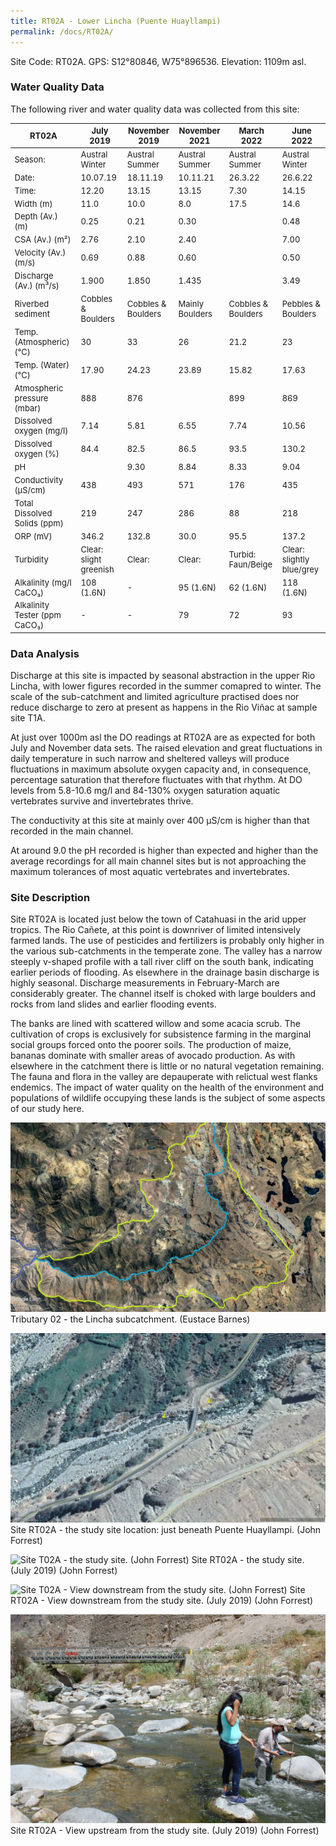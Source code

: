 ```yaml
---
title: RT02A - Lower Lincha (Puente Huayllampi)
permalink: /docs/RT02A/
---
```

<style scoped>
table {
  font-size: 13px;
}
</style>
Site Code: RT02A.  GPS: S12°80846, W75°896536. Elevation:
1109m asl.


### Water Quality Data

The following river and water quality data was collected from this site:

|     RT02A                             |     July 2019                 |     November 2019         |     November 2021      |     March 2022            |     June 2022                    |
|--------------------------------------|-------------------------------|---------------------------|------------------------|---------------------------|----------------------------------|
|     Season:                          |     Austral Winter            |     Austral Summer        |     Austral Summer     |     Austral Summer        |     Austral Winter               |
|     Date:                            |     10.07.19                  |     18.11.19              |     10.11.21           |     26.3.22               |     26.6.22                      |
|     Time:                            |     12.20                     |     13.15                 |     13.15              |     7.30                  |     14.15                        |
|     Width (m)                        |     11.0                      |     10.0                  |     8.0                |     17.5                  |     14.6                         |
|     Depth (Av.) (m)                  |     0.25                      |     0.21                  |     0.30               |                           |     0.48                         |
|     CSA (Av.) (m²)                   |     2.76                      |     2.10                  |     2.40               |                           |     7.00                         |
|     Velocity (Av.) (m/s)             |     0.69                      |     0.88                  |     0.60               |                           |     0.50                         |
|     Discharge (Av.) (m³/s)           |     1.900                     |     1.850                 |     1.435              |                           |     3.49                         |
|     Riverbed sediment                |     Cobbles & Boulders        |     Cobbles & Boulders    |     Mainly Boulders    |     Cobbles & Boulders    |     Pebbles & Boulders           |
|     Temp. (Atmospheric) (°C)         |     30                        |     33                    |     26                 |     21.2                  |     23                           |
|     Temp. (Water) (°C)               |     17.90                     |     24.23                 |     23.89              |     15.82                 |     17.63                        |
|     Atmospheric pressure (mbar)      |     888                       |     876                   |                        |     899                   |     869                          |
|     Dissolved oxygen (mg/l)          |     7.14                      |     5.81                  |     6.55               |     7.74                  |     10.56                        |
|     Dissolved oxygen (%)             |     84.4                      |     82.5                  |     86.5               |     93.5                  |     130.2                        |
|     pH                               |                               |     9.30                  |     8.84               |     8.33                  |     9.04                         |
|     Conductivity (µS/cm)             |     438                       |     493                   |     571                |     176                   |     435                          |
|     Total Dissolved Solids (ppm)     |     219                       |     247                   |     286                |     88                    |     218                          |
|     ORP (mV)                         |     346.2                     |     132.8                 |     30.0               |     95.5                  |     137.2                        |
|     Turbidity                        |     Clear: slight greenish    |     Clear:                |     Clear:             |     Turbid: Faun/Beige    |     Clear: slightly blue/grey    |
|     Alkalinity (mg/l CaCO₃)          |     108 (1.6N)                |     -                     |     95 (1.6N)          |     62 (1.6N)             |     118 (1.6N)                   |
|     Alkalinity Tester (ppm CaCO₃)    |     -                         |     -                     |     79                 |     72                    |     93                           |


### Data Analysis
Discharge at this site is impacted by seasonal abstraction in the upper Rio Lincha, with lower figures recorded in the summer comapred to winter. The scale of the sub-catchment and limited agriculture practised does nor reduce discharge to zero at present as happens in the Rio Viñac at sample site T1A. 

At just over 1000m asl the DO readings at RT02A are as expected for both July and November data sets. The raised elevation and great fluctuations in daily temperature in such narrow and sheltered valleys will produce fluctuations in maximum absolute oxygen capacity and, in consequence, percentage saturation that therefore fluctuates with that rhythm. At DO levels from 5.8-10.6 mg/l and 84-130% oxygen saturation aquatic vertebrates survive and invertebrates thrive. 

The conductivity at this site at mainly over 400 µS/cm is higher than that recorded in the main channel. 

At around 9.0 the pH recorded is higher than expected and higher than the average recordings for all main channel sites but is not approaching the maximum tolerances of most aquatic vertebrates and invertebrates. 


### Site Description
Site RT02A is located just below the town of Catahuasi in the arid upper tropics. The Rio Cañete, at this point is downriver of limited intensively farmed lands. The use of pesticides and fertilizers is probably only higher in the various sub-catchments in the temperate zone. The valley has a narrow steeply v-shaped profile with a tall river cliff on the south bank, indicating earlier periods of flooding. As elsewhere in the drainage basin discharge is highly seasonal. Discharge measurements in February-March are considerably greater. The channel itself is choked with large boulders and rocks from land slides and earlier flooding events. 

The banks are lined with scattered willow and some acacia scrub. The cultivation of crops is exclusively for subsistence farming in the marginal social groups forced onto the poorer soils. The production of maize, bananas dominate with smaller areas of avocado production. As with elsewhere in the catchment there is little or no natural vegetation remaining. The fauna and flora in the valley are depauperate with relictual west flanks endemics. The impact of water quality on the health of the environment and populations of wildlife occupying these lands is the subject of some aspects of our study here. 


![Tributary T02 - the Lincha subcatchment. (Eustace Barnes)](/assets/SiteDescriptions/T2/T2Linchasubcatchment.jpg)
Tributary 02 - the Lincha subcatchment. (Eustace Barnes)


![Site T02A - the study site location. (John Forrest)](/assets/SiteDescriptions/T2/RT02ALowerLinchavalley.jpg)
Site RT02A - the study site location: just beneath Puente Huayllampi. (John Forrest)


![Site T02A - the study site. (John Forrest)](/assets/SiteDescriptions/T2/T2AStudysite.JPG)
Site RT02A - the study site. (July 2019) (John Forrest)


![Site T02A - View downstream from the study site. (John Forrest)](/assets/SiteDescriptions/T2/T2AViewdownstream.JPG)
Site RT02A - View downstream from the study site. (July 2019) (John Forrest)


![Site T02A - View upstream from the study site. (John Forrest)](/assets/SiteDescriptions/T2/T2AViewupstream.JPG)
Site RT02A - View upstream from the study site. (July 2019) (John Forrest)

